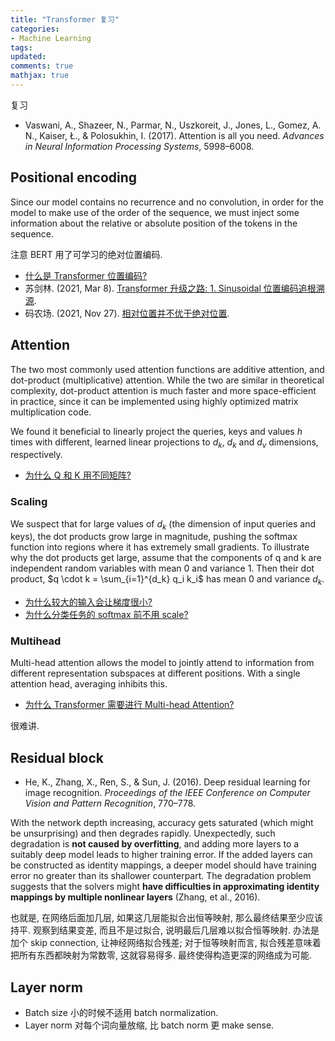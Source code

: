 ```yaml
---
title: "Transformer 复习"
categories: 
- Machine Learning
tags: 
updated: 
comments: true
mathjax: true
---
```


复习

- Vaswani, A., Shazeer, N., Parmar, N., Uszkoreit, J., Jones, L., Gomez, A. N., Kaiser, Ł., & Polosukhin, I. (2017). Attention is all you need. *Advances in Neural Information Processing Systems*, 5998–6008.

<!-- more -->

## Positional encoding

Since our model contains no recurrence and no convolution, in order for the model to make use of the order of the sequence, we must inject some information about the relative or absolute position of the tokens in the sequence.

注意 BERT 用了可学习的绝对位置编码.

- [什么是 Transformer 位置编码?](https://mp.weixin.qq.com/s/IZr1WJvV8YrdNZZICBElhQ)
- 苏剑林. (2021, Mar 8). [Transformer 升级之路: 1. Sinusoidal 位置编码追根溯源](https://kexue.fm/archives/8231).
- 码农场. (2021, Nov 27). [相对位置并不优于绝对位置](https://www.hankcs.com/ml/a-simple-and-effective-positional-encoding-for-transformers.html).

## Attention

The two most commonly used attention functions are additive attention, and dot-product (multiplicative) attention. While the two are similar in theoretical complexity, dot-product attention is much faster and more space-efficient in practice, since it can be implemented using highly optimized matrix multiplication code.

We found it beneficial to linearly project the queries, keys and values $h$ times with different, learned linear projections to $d_k$, $d_k$ and $d_v$ dimensions, respectively.

- [为什么 Q 和 K 用不同矩阵?](https://www.zhihu.com/question/319339652/answer/1617078433)

### Scaling

We suspect that for large values of $d_k$ (the dimension of input queries and keys), the dot products grow large in magnitude, pushing the softmax function into regions where it has extremely small gradients. To illustrate why the dot products get large, assume that the components of q and k are independent random variables with mean 0 and variance 1. Then their dot product, $q \cdot k = \sum_{i=1}^{d_k} q_i k_i$ has mean 0 and variance $d_k$.

- [为什么较大的输入会让梯度很小?](https://www.zhihu.com/question/339723385/answer/782509914)
- [为什么分类任务的 softmax 前不用 scale?](https://www.zhihu.com/question/339723385/answer/811341890)

### Multihead

Multi-head attention allows the model to jointly attend to information from different representation subspaces at different positions. With a single attention head, averaging inhibits this.

- [为什么 Transformer 需要进行 Multi-head Attention?](https://www.zhihu.com/question/341222779)

很难讲.

## Residual block

- He, K., Zhang, X., Ren, S., & Sun, J. (2016). Deep residual learning for image recognition. *Proceedings of the IEEE Conference on Computer Vision and Pattern Recognition*, 770–778.

With the network depth increasing, accuracy gets saturated (which might be unsurprising) and then degrades rapidly. Unexpectedly, such degradation is **not caused by overfitting**, and adding more layers to a suitably deep model leads to higher training error. If the added layers can be constructed as identity mappings, a deeper model should have training error no greater than its shallower counterpart. The degradation problem suggests that the solvers might **have difficulties in approximating identity mappings by multiple nonlinear layers** (Zhang, et al., 2016).

也就是, 在网络后面加几层, 如果这几层能拟合出恒等映射, 那么最终结果至少应该持平. 观察到结果变差, 而且不是过拟合, 说明最后几层难以拟合恒等映射. 办法是加个 skip connection, 让神经网络拟合残差; 对于恒等映射而言, 拟合残差意味着把所有东西都映射为常数零, 这就容易得多. 最终使得构造更深的网络成为可能.

## Layer norm

- Batch size 小的时候不适用 batch normalization.
- Layer norm 对每个词向量放缩, 比 batch norm 更 make sense.

<!-- 看过 https://kexue.fm/archives/4765 -->